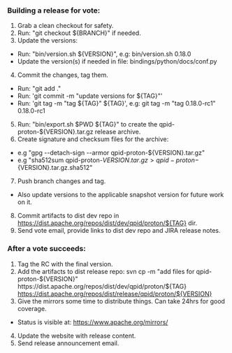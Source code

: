 ### Building a release for vote:

1. Grab a clean checkout for safety.
2. Run: "git checkout ${BRANCH}" if needed.
3. Update the versions:
  - Run: "bin/version.sh ${VERSION}", e.g: bin/version.sh 0.18.0
  - Update the version(s) if needed in file: bindings/python/docs/conf.py
4. Commit the changes, tag them.
  - Run: "git add ."
  - Run: 'git commit -m "update versions for ${TAG}"'
  - Run: 'git tag -m "tag ${TAG}" ${TAG}', e.g: git tag -m "tag 0.18.0-rc1" 0.18.0-rc1
5. Run: "bin/export.sh $PWD ${TAG}" to create the qpid-proton-${VERSION}.tar.gz release archive.
6. Create signature and checksum files for the archive:
  - e.g "gpg --detach-sign --armor qpid-proton-${VERSION}.tar.gz"
  - e.g "sha512sum qpid-proton-${VERSION}.tar.gz > qpid-proton-${VERSION}.tar.gz.sha512"
7. Push branch changes and tag.
  - Also update versions to the applicable snapshot version for future work on it.
8. Commit artifacts to dist dev repo in https://dist.apache.org/repos/dist/dev/qpid/proton/${TAG} dir.
9. Send vote email, provide links to dist dev repo and JIRA release notes.


### After a vote succeeds:

1. Tag the RC with the final version.
2. Add the artifacts to dist release repo:
   svn cp -m "add files for qpid-proton-${VERSION}" https://dist.apache.org/repos/dist/dev/qpid/proton/${TAG} https://dist.apache.org/repos/dist/release/qpid/proton/${VERSION}
3. Give the mirrors some time to distribute things. Can take 24hrs for good coverage.
  - Status is visible at: https://www.apache.org/mirrors/
4. Update the website with release content.
5. Send release announcement email.

